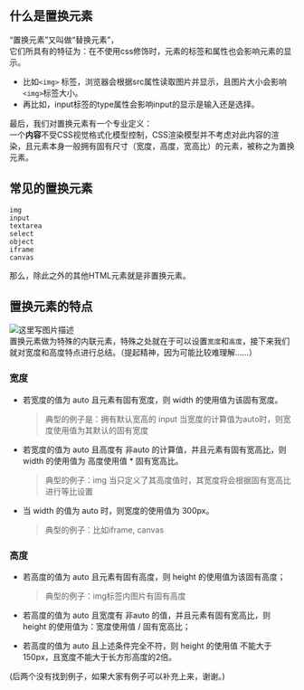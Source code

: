 ## 什么是置换元素

“置换元素”又叫做“替换元素”，  
它们所具有的特征为：在不使用css修饰时，元素的标签和属性也会影响元素的显示。

- 比如`<img>` 标签，浏览器会根据src属性读取图片并显示，且图片大小会影响`<img>`标签大小。
- 再比如，input标签的type属性会影响input的显示是输入还是选择。

最后，我们对置换元素有一个专业定义：  
一个**内容**不受CSS视觉格式化模型控制，CSS渲染模型并不考虑对此内容的渲染，且元素本身一般拥有固有尺寸（宽度，高度，宽高比）的元素，被称之为置换元素。

## 常见的置换元素

```
img
input
textarea
select
object
iframe
canvas
```

那么，除此之外的其他HTML元素就是非置换元素。

## 置换元素的特点

![这里写图片描述](https://img-blog.csdn.net/20180104144344916?watermark/2/text/aHR0cDovL2Jsb2cuY3Nkbi5uZXQvZWVlZWN3/font/5a6L5L2T/fontsize/400/fill/I0JBQkFCMA==/dissolve/70/gravity/SouthEast)  
置换元素做为特殊的内联元素，特殊之处就在于可以设置`宽度`和`高度`，接下来我们就对宽度和高度特点进行总结。（提起精神，因为可能比较难理解……）

### 宽度

- 若宽度的值为 auto 且元素有固有宽度，则 width 的使用值为该固有宽度。
    
    > 典型的例子是：拥有默认宽高的 input 当宽度的计算值为auto时，则宽度使用值为其默认的固有宽度
    
- 若宽度的值为 auto 且高度有 非auto 的计算值，并且元素有固有宽高比，则 width 的使用值为 高度使用值 * 固有宽高比。
    
    > 典型的例子：img 当只定义了其高度值时，其宽度将会根据固有宽高比进行等比设置
    
- 当 width 的值为 auto 时，则宽度的使用值为 300px。
    
    > 典型的例子：比如iframe, canvas
    

### 高度

- 若高度的值为 auto 且元素有固有高度，则 height 的使用值为该固有高度；
    
    > 典型的例子：img标签内图片有固有高度
    
- 若高度的值为 auto 且宽度有 非auto 的值，并且元素有固有宽高比，则 height 的使用值为：宽度使用值 / 固有宽高比；
    
- 若高度的值为 auto 且上述条件完全不符，则 height 的使用值 不能大于150px，且宽度不能大于长方形高度的2倍。
    

(后两个没有找到例子，如果大家有例子可以补充上来，谢谢。)